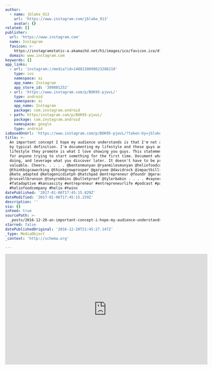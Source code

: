 ```yaml
---
author:
  - name: jblake_913
    url: 'https://www.instagram.com/jblake_913'
    avatar: {}
related: []
publisher:
  url: 'https://www.instagram.com'
  name: Instagram
  favicon: >-
    https://instagramstatic-a.akamaihd.net/h1/images/ico/favicon.ico/dfa85bb1fd63.ico
  domain: www.instagram.com
keywords: []
app_links:
  - url: 'instagram://media?id=1408210098623286219'
    type: ios
    namespace: ai
    app_name: Instagram
    app_store_id: '389801252'
  - url: 'https://www.instagram.com/p/BOK95-pjwvL/'
    type: android
    namespace: ai
    app_name: Instagram
    package: com.instagram.android
  - path: https/instagram.com/p/BOK95-pjwvL/
    package: com.instagram.android
    namespace: google
    type: android
isBasedOnUrl: 'https://www.instagram.com/p/BOK95-pjwvL/?taken-by=jblake_913&hl=en'
title: >-
  An important concept I hope my audience understands is that I'm not a creator
  by typical definition. I'm documenting my lifestyle and these guys and the
  lifestyle they promote is what I love showing you guys. This statement is fun
  for anyone trying to start something for the first time. Document what your
  doing, and leverage what you discover later. It doesn't have to be pretty just
  valuable. Cheers. . . . . @bentonmunyan @ryanmilesmunyan @heliofoodcompany
  @thinkbigcoworking @thinkgrowprosper @garyvee @davidrock @impactbillions
  @keto_adapted @ketogenicdietph @hatchpad @entrepreneur @foundr @gerardadams
  @russellbrunson @tonyrobbins @bulletproof @tylerbabin . . . . #vaynertalent
  #fatadaptive #kansascity #entrepreneur #entrepreneurlife #podcast #panel
  #heliofoodcompany #helio #twins
datePublished: '2017-01-06T17:45:15.829Z'
dateModified: '2017-01-06T17:45:15.159Z'
description: ''
via: {}
inFeed: true
sourcePath: >-
  _posts/2016-12-20-an-important-concept-i-hope-my-audience-understands-is-that.md
starred: false
datePublishedOriginal: '2016-12-20T21:45:27.147Z'
_type: MediaObject
_context: 'http://schema.org'

---
```

<iframe src="https://cdn.embedly.com/widgets/media.html?src=http%3A%2F%2Fscontent.cdninstagram.com%2Ft50.2886-16%2F15631052_727224274110785_7665676957253632000_n.mp4&amp;src_secure=1&amp;url=https%3A%2F%2Fwww.instagram.com%2Fp%2FBOK95-pjwvL%2F&amp;image=https%3A%2F%2Fscontent.cdninstagram.com%2Ft51.2885-15%2Fs640x640%2Fe15%2F15624575_1418897241456882_1632515205193793536_n.jpg%3Fig_cache_key%3DMTQwODIxMDA5ODYyMzI4NjIxOQ%253D%253D.2&amp;key=b7d04c9b404c499eba89ee7072e1c4f7&amp;type=video%2Fmp4&amp;schema=instagram" width="658" height="360" scrolling="no" frameborder="0" allowfullscreen="" style=""></iframe>